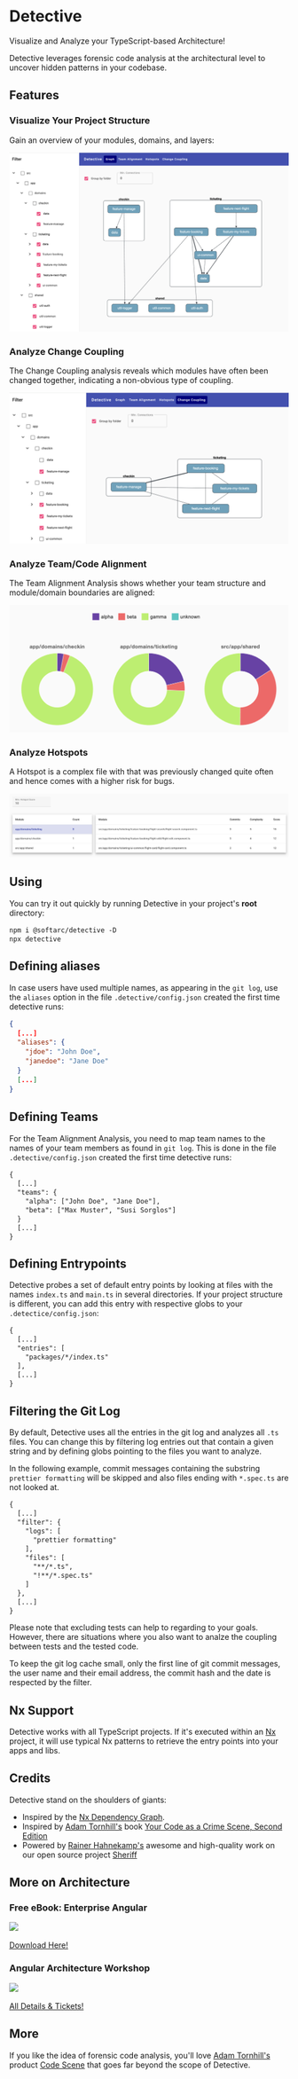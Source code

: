 # Detective

Visualize and Analyze your TypeScript-based Architecture!

Detective leverages forensic code analysis at the architectural level to uncover hidden patterns in your codebase.

## Features

### Visualize Your Project Structure

Gain an overview of your modules, domains, and layers:

![Visualize your project structure](./docs/domains-detail.png)

### Analyze Change Coupling

The Change Coupling analysis reveals which modules have often been changed together, indicating a non-obvious type of coupling.

![Change Coupling](./docs/change-coupling.png)

### Analyze Team/Code Alignment

The Team Alignment Analysis shows whether your team structure and module/domain boundaries are aligned:

![Team Alignment](./docs/team-alignment.png)

### Analyze Hotspots

A Hotspot is a complex file with that was previously changed quite often and hence comes with a higher risk for bugs.

![Hotspots](./docs/hotspots.png)

## Using

You can try it out quickly by running Detective in your project's **root** directory:

```shell
npm i @softarc/detective -D
npx detective
```

## Defining aliases

In case users have used multiple names, as appearing in the `git log`, use the `aliases` option in the file `.detective/config.json` created the first time detective runs:

```json
{
  [...]
  "aliases": {
    "jdoe": "John Doe",
    "janedoe": "Jane Doe"
  }
  [...]
}
```

## Defining Teams

For the Team Alignment Analysis, you need to map team names to the names of your team members as found in `git log`. This is done in the file `.detective/config.json` created the first time detective runs:

```json5
{
  [...]
  "teams": {
    "alpha": ["John Doe", "Jane Doe"],
    "beta": ["Max Muster", "Susi Sorglos"]
  }
  [...]
}
```

## Defining Entrypoints

Detective probes a set of default entry points by looking at files with the names `index.ts` and `main.ts` in several directories. If your project structure is different, you can add this entry with respective globs to your `.detectice/config.json`:

```json5
{
  [...]
  "entries": [
    "packages/*/index.ts"
  ],
  [...]
}
```

## Filtering the Git Log

By default, Detective uses all the entries in the git log and analyzes all `.ts` files. You can change this by filtering log entries out that contain a given string and by defining globs pointing to the files you want to analyze.

In the following example, commit messages containing the substring `prettier formatting` will be skipped and also files ending with `*.spec.ts` are not looked at.

```json5
{
  [...]
  "filter": {
    "logs": [
      "prettier formatting"
    ],
    "files": [
      "**/*.ts",
      "!**/*.spec.ts"
    ]
  },
  [...]
}
```

Please note that excluding tests can help to regarding to your goals. However, there are situations where you also want to analze the coupling between tests and the tested code.

To keep the git log cache small, only the first line of git commit messages, the user name and their email address, the commit hash and the date is respected by the filter.

## Nx Support

Detective works with all TypeScript projects. If it's executed within an [Nx](https://nx.dev/) project, it will use typical Nx patterns to retrieve the entry points into your apps and libs.

## Credits

Detective stand on the shoulders of giants:

- Inspired by the [Nx Dependency Graph](https://nx.dev/).
- Inspired by [Adam Tornhill's](https://x.com/AdamTornhill) book [Your Code as a Crime Scene, Second Edition](https://pragprog.com/titles/atcrime2/your-code-as-a-crime-scene-second-edition/)
- Powered by [Rainer Hahnekamp's](https://x.com/rainerhahnekamp) awesome and high-quality work on our open source project [Sheriff](https://softarc-consulting.github.io/sheriff/)

<h2>More on Architecture</h2>
  <div class="book">
    <h3>Free eBook: Enterprise Angular</h3>
    <p>
      <a 
        href="https://www.angulararchitects.io/en/ebooks/micro-frontends-and-moduliths-with-angular/"
      >
        <img
          class="book-img"
          height="300"
          src="https://www.angulararchitects.io/wp-content/uploads/2024/01/cover-6th-small.png"
        />
      </a>
    </p>
    <p>
      <a
        href="https://www.angulararchitects.io/en/ebooks/micro-frontends-and-moduliths-with-angular/"
        >Download Here!</a
      >
    </p>
  </div>
  <div class="workshop">
    <h3>Angular Architecture Workshop</h3>
    <p>
      <a
        href="https://www.angulararchitects.io/en/training/advanced-angular-architecture-workshop/"
      >
        <img
          class="workshop-img"
          height="300"
          src="https://www.angulararchitects.io/wp-content/uploads/2023/07/sujet-en.jpg"
        />
      </a>
    </p>
    <p>
      <a
        href="https://www.angulararchitects.io/en/training/advanced-angular-architecture-workshop/"
        >All Details & Tickets!</a
      >
    </p>
  </div>

## More

If you like the idea of forensic code analysis, you'll love [Adam Tornhill's](https://x.com/AdamTornhill) product [Code Scene](https://codescene.com/) that goes far beyond the scope of Detective.
